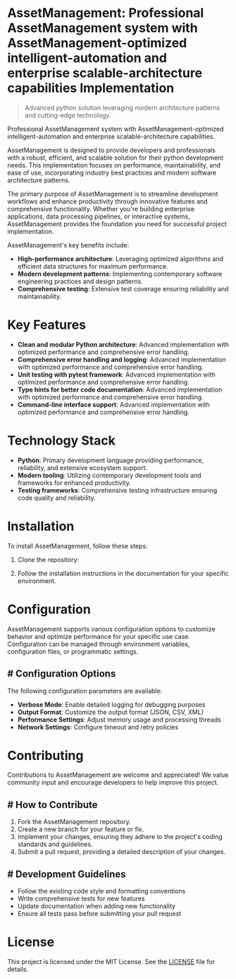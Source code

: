 <!-- fallback_AssetManagement_20250810040150_83814 -->

# AssetManagement: Professional AssetManagement system with AssetManagement-optimized intelligent-automation and enterprise scalable-architecture capabilities Implementation
> Advanced python solution leveraging modern architecture patterns and cutting-edge technology.

Professional AssetManagement system with AssetManagement-optimized intelligent-automation and enterprise scalable-architecture capabilities.

AssetManagement is designed to provide developers and professionals with a robust, efficient, and scalable solution for their python development needs. This implementation focuses on performance, maintainability, and ease of use, incorporating industry best practices and modern software architecture patterns.

The primary purpose of AssetManagement is to streamline development workflows and enhance productivity through innovative features and comprehensive functionality. Whether you're building enterprise applications, data processing pipelines, or interactive systems, AssetManagement provides the foundation you need for successful project implementation.

AssetManagement's key benefits include:

* **High-performance architecture**: Leveraging optimized algorithms and efficient data structures for maximum performance.
* **Modern development patterns**: Implementing contemporary software engineering practices and design patterns.
* **Comprehensive testing**: Extensive test coverage ensuring reliability and maintainability.

# Key Features

* **Clean and modular Python architecture**: Advanced implementation with optimized performance and comprehensive error handling.
* **Comprehensive error handling and logging**: Advanced implementation with optimized performance and comprehensive error handling.
* **Unit testing with pytest framework**: Advanced implementation with optimized performance and comprehensive error handling.
* **Type hints for better code documentation**: Advanced implementation with optimized performance and comprehensive error handling.
* **Command-line interface support**: Advanced implementation with optimized performance and comprehensive error handling.

# Technology Stack

* **Python**: Primary development language providing performance, reliability, and extensive ecosystem support.
* **Modern tooling**: Utilizing contemporary development tools and frameworks for enhanced productivity.
* **Testing frameworks**: Comprehensive testing infrastructure ensuring code quality and reliability.

# Installation

To install AssetManagement, follow these steps:

1. Clone the repository:


2. Follow the installation instructions in the documentation for your specific environment.

# Configuration

AssetManagement supports various configuration options to customize behavior and optimize performance for your specific use case. Configuration can be managed through environment variables, configuration files, or programmatic settings.

## # Configuration Options

The following configuration parameters are available:

* **Verbose Mode**: Enable detailed logging for debugging purposes
* **Output Format**: Customize the output format (JSON, CSV, XML)
* **Performance Settings**: Adjust memory usage and processing threads
* **Network Settings**: Configure timeout and retry policies

# Contributing

Contributions to AssetManagement are welcome and appreciated! We value community input and encourage developers to help improve this project.

## # How to Contribute

1. Fork the AssetManagement repository.
2. Create a new branch for your feature or fix.
3. Implement your changes, ensuring they adhere to the project's coding standards and guidelines.
4. Submit a pull request, providing a detailed description of your changes.

## # Development Guidelines

* Follow the existing code style and formatting conventions
* Write comprehensive tests for new features
* Update documentation when adding new functionality
* Ensure all tests pass before submitting your pull request

# License

This project is licensed under the MIT License. See the [LICENSE](https://github.com/laurindoisaac/AssetManagement/blob/main/LICENSE) file for details.
